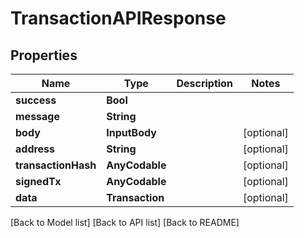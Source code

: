 # TransactionAPIResponse

## Properties

| Name                | Type            | Description | Notes       |
| ------------------- | --------------- | ----------- | ----------- |
| **success**         | **Bool**        |             |             |
| **message**         | **String**      |             |             |
| **body**            | **InputBody**   |             | \[optional] |
| **address**         | **String**      |             | \[optional] |
| **transactionHash** | **AnyCodable**  |             | \[optional] |
| **signedTx**        | **AnyCodable**  |             | \[optional] |
| **data**            | **Transaction** |             | \[optional] |

\[Back to Model list] \[Back to API list] \[Back to README]
